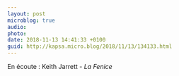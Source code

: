 ```yaml
---
layout: post
microblog: true
audio: 
photo: 
date: 2018-11-13 14:41:33 +0100
guid: http://kapsa.micro.blog/2018/11/13/134133.html
---
```

En écoute : Keith Jarrett - _La Fenice_
